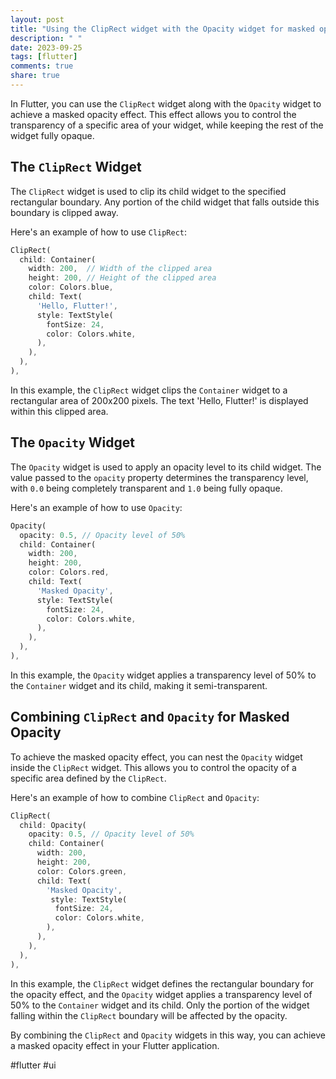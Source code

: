 ```yaml
---
layout: post
title: "Using the ClipRect widget with the Opacity widget for masked opacity"
description: " "
date: 2023-09-25
tags: [flutter]
comments: true
share: true
---
```


In Flutter, you can use the `ClipRect` widget along with the `Opacity` widget to achieve a masked opacity effect. This effect allows you to control the transparency of a specific area of your widget, while keeping the rest of the widget fully opaque.

## The `ClipRect` Widget

The `ClipRect` widget is used to clip its child widget to the specified rectangular boundary. Any portion of the child widget that falls outside this boundary is clipped away.

Here's an example of how to use `ClipRect`:

```dart
ClipRect(
  child: Container(
    width: 200,  // Width of the clipped area
    height: 200, // Height of the clipped area
    color: Colors.blue,
    child: Text(
      'Hello, Flutter!',
      style: TextStyle(
        fontSize: 24,
        color: Colors.white,
      ),
    ),
  ),
),
```

In this example, the `ClipRect` widget clips the `Container` widget to a rectangular area of 200x200 pixels. The text 'Hello, Flutter!' is displayed within this clipped area.

## The `Opacity` Widget

The `Opacity` widget is used to apply an opacity level to its child widget. The value passed to the `opacity` property determines the transparency level, with `0.0` being completely transparent and `1.0` being fully opaque.

Here's an example of how to use `Opacity`:

```dart
Opacity(
  opacity: 0.5, // Opacity level of 50%
  child: Container(
    width: 200,
    height: 200,
    color: Colors.red,
    child: Text(
      'Masked Opacity',
      style: TextStyle(
        fontSize: 24,
        color: Colors.white,
      ),
    ),
  ),
),
```

In this example, the `Opacity` widget applies a transparency level of 50% to the `Container` widget and its child, making it semi-transparent.

## Combining `ClipRect` and `Opacity` for Masked Opacity

To achieve the masked opacity effect, you can nest the `Opacity` widget inside the `ClipRect` widget. This allows you to control the opacity of a specific area defined by the `ClipRect`.

Here's an example of how to combine `ClipRect` and `Opacity`:

```dart
ClipRect(
  child: Opacity(
    opacity: 0.5, // Opacity level of 50%
    child: Container(
      width: 200,
      height: 200,
      color: Colors.green,
      child: Text(
        'Masked Opacity',
         style: TextStyle(
          fontSize: 24,
          color: Colors.white,
        ),
      ),
    ),
  ),
),
```

In this example, the `ClipRect` widget defines the rectangular boundary for the opacity effect, and the `Opacity` widget applies a transparency level of 50% to the `Container` widget and its child. Only the portion of the widget falling within the `ClipRect` boundary will be affected by the opacity.

By combining the `ClipRect` and `Opacity` widgets in this way, you can achieve a masked opacity effect in your Flutter application.

#flutter #ui